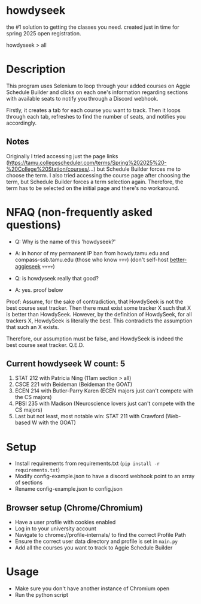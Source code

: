 # howdyseek
the #1 solution to getting the classes you need. created just in time for spring 2025 open registration.

howdyseek > all

# Description
This program uses Selenium to loop through your added courses on Aggie Schedule Builder and clicks on each one's information
regarding sections with available seats to notify you through a Discord webhook.

Firstly, it creates a tab for each course you want to track. Then it loops through each tab, refreshes to find the
number of seats, and notifies you accordingly.

## Notes
Originally I tried accessing just the page
links (https://tamu.collegescheduler.com/terms/Spring%202025%20-%20College%20Station/courses/...) but Schedule Builder
forces me to choose the term. I also tried accessing the course page after choosing the term, but Schedule Builder forces
a term selection again. Therefore, the term has to be selected on the initial page and there's no workaround.

# NFAQ (non-frequently asked questions)
- Q: Why is the name of this 'howdyseek?'
- A: in honor of my permanent IP ban from howdy.tamu.edu and compass-ssb.tamu.edu (those who know 💀💀💀) (don't self-host [better-aggieseek](https://github.com/michtra/better-aggieseek) 💀💀💀💀)

- Q: is howdyseek really that good?
- A: yes. proof below

Proof: Assume, for the sake of contradiction, that HowdySeek is not the best course seat tracker. Then there must exist some tracker X such that X is better than HowdySeek. However, by the definition of HowdySeek, for all trackers X, HowdySeek is literally the best. This contradicts the assumption that such an X exists.

Therefore, our assumption must be false, and HowdySeek is indeed the best course seat tracker. Q.E.D.

## Current howdyseek W count: 5
1. STAT 212 with Patricia Ning (11am section > all)
2. CSCE 221 with Beideman (Beideman the GOAT)
3. ECEN 214 with Butler-Parry Karen (ECEN majors just can't compete with the CS majors)
4. PBSI 235 with Madison (Neuroscience lovers just can't compete with the CS majors)
5. Last but not least, most notable win: STAT 211 with Crawford (Web-based W with the GOAT)

# Setup
- Install requirements from requirements.txt (`pip install -r requirements.txt`)
- Modify config-example.json to have a discord webhook point to an array of sections
- Rename config-example.json to config.json

## Browser setup (Chrome/Chromium)
- Have a user profile with cookies enabled
- Log in to your university account
- Navigate to chrome://profile-internals/ to find the correct Profile Path
- Ensure the correct user data directory and profile is set in `main.py`
- Add all the courses you want to track to Aggie Schedule Builder

# Usage
- Make sure you don't have another instance of Chromium open
- Run the python script

